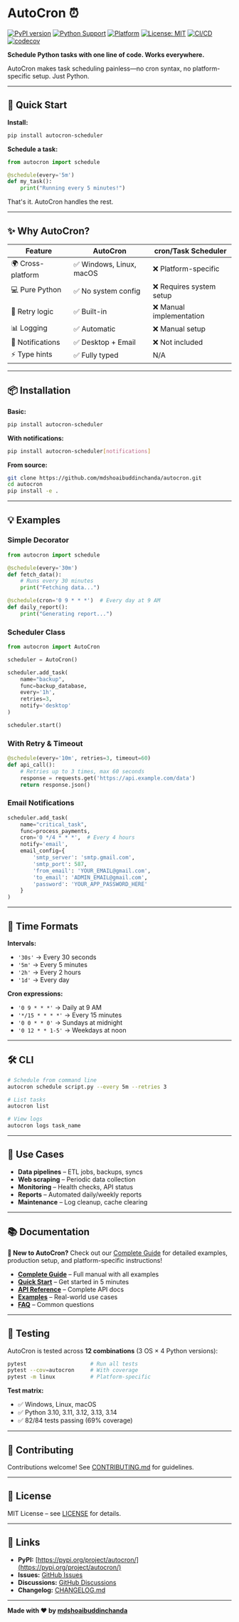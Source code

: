 # AutoCron ⏰

[![PyPI version](https://badge.fury.io/py/autocron.svg)](https://badge.fury.io/py/autocron)
[![Python Support](https://img.shields.io/pypi/pyversions/autocron.svg)](https://pypi.org/project/autocron/)
[![Platform](https://img.shields.io/badge/platform-Windows%20%7C%20Linux%20%7C%20macOS-blue)](https://github.com/mdshoaibuddinchanda/autocron)
[![License: MIT](https://img.shields.io/badge/License-MIT-yellow.svg)](https://opensource.org/licenses/MIT)
[![CI/CD](https://github.com/mdshoaibuddinchanda/autocron/workflows/CI%2FCD%20Pipeline/badge.svg)](https://github.com/mdshoaibuddinchanda/autocron/actions)
[![codecov](https://codecov.io/gh/mdshoaibuddinchanda/autocron/branch/main/graph/badge.svg)](https://codecov.io/gh/mdshoaibuddinchanda/autocron)

**Schedule Python tasks with one line of code. Works everywhere.**

AutoCron makes task scheduling painless—no cron syntax, no platform-specific setup. Just Python.

---

## 🚀 Quick Start

**Install:**
```bash
pip install autocron-scheduler
```

**Schedule a task:**
```python
from autocron import schedule

@schedule(every='5m')
def my_task():
    print("Running every 5 minutes!")
```

That's it. AutoCron handles the rest.

---

## ✨ Why AutoCron?

| Feature | AutoCron | cron/Task Scheduler |
|---------|----------|---------------------|
| 🌍 Cross-platform | ✅ Windows, Linux, macOS | ❌ Platform-specific |
| 💻 Pure Python | ✅ No system config | ❌ Requires system setup |
| 🔄 Retry logic | ✅ Built-in | ❌ Manual implementation |
| 📊 Logging | ✅ Automatic | ❌ Manual setup |
| 🔔 Notifications | ✅ Desktop + Email | ❌ Not included |
| ⚡ Type hints | ✅ Fully typed | N/A |

---

## 📦 Installation

**Basic:**
```bash
pip install autocron-scheduler
```

**With notifications:**
```bash
pip install autocron-scheduler[notifications]
```

**From source:**
```bash
git clone https://github.com/mdshoaibuddinchanda/autocron.git
cd autocron
pip install -e .
```

---

## 💡 Examples

### Simple Decorator

```python
from autocron import schedule

@schedule(every='30m')
def fetch_data():
    # Runs every 30 minutes
    print("Fetching data...")

@schedule(cron='0 9 * * *')  # Every day at 9 AM
def daily_report():
    print("Generating report...")
```

### Scheduler Class

```python
from autocron import AutoCron

scheduler = AutoCron()

scheduler.add_task(
    name="backup",
    func=backup_database,
    every='1h',
    retries=3,
    notify='desktop'
)

scheduler.start()
```

### With Retry & Timeout

```python
@schedule(every='10m', retries=3, timeout=60)
def api_call():
    # Retries up to 3 times, max 60 seconds
    response = requests.get('https://api.example.com/data')
    return response.json()
```

### Email Notifications

```python
scheduler.add_task(
    name="critical_task",
    func=process_payments,
    cron='0 */4 * * *',  # Every 4 hours
    notify='email',
    email_config={
        'smtp_server': 'smtp.gmail.com',
        'smtp_port': 587,
        'from_email': 'YOUR_EMAIL@gmail.com',
        'to_email': 'ADMIN_EMAIL@gmail.com',
        'password': 'YOUR_APP_PASSWORD_HERE'
    }
)
```

---

## 📖 Time Formats

**Intervals:**
- `'30s'` → Every 30 seconds
- `'5m'` → Every 5 minutes
- `'2h'` → Every 2 hours
- `'1d'` → Every day

**Cron expressions:**
- `'0 9 * * *'` → Daily at 9 AM
- `'*/15 * * * *'` → Every 15 minutes
- `'0 0 * * 0'` → Sundays at midnight
- `'0 12 * * 1-5'` → Weekdays at noon

---

## 🛠️ CLI

```bash
# Schedule from command line
autocron schedule script.py --every 5m --retries 3

# List tasks
autocron list

# View logs
autocron logs task_name
```

---

## 🎯 Use Cases

- **Data pipelines** – ETL jobs, backups, syncs
- **Web scraping** – Periodic data collection
- **Monitoring** – Health checks, API status
- **Reports** – Automated daily/weekly reports
- **Maintenance** – Log cleanup, cache clearing

---

## 📚 Documentation

**📖 New to AutoCron?** Check out our [Complete Guide](docs/complete-guide.md) for detailed examples, production setup, and platform-specific instructions!

- **[Complete Guide](docs/complete-guide.md)** – Full manual with all examples
- **[Quick Start](docs/quickstart.md)** – Get started in 5 minutes
- **[API Reference](docs/api-reference.md)** – Complete API docs
- **[Examples](examples/)** – Real-world use cases
- **[FAQ](docs/faq.md)** – Common questions

---

## 🧪 Testing

AutoCron is tested across **12 combinations** (3 OS × 4 Python versions):

```bash
pytest                    # Run all tests
pytest --cov=autocron     # With coverage
pytest -m linux           # Platform-specific
```

**Test matrix:**
- ✅ Windows, Linux, macOS
- ✅ Python 3.10, 3.11, 3.12, 3.13, 3.14
- ✅ 82/84 tests passing (69% coverage)

---

## 🤝 Contributing

Contributions welcome! See [CONTRIBUTING.md](CONTRIBUTING.md) for guidelines.

---

## 📝 License

MIT License – see [LICENSE](LICENSE) for details.

---

## 🔗 Links

- **PyPI:** [https://pypi.org/project/autocron/](https://pypi.org/project/autocron/)
- **Issues:** [GitHub Issues](https://github.com/mdshoaibuddinchanda/autocron/issues)
- **Discussions:** [GitHub Discussions](https://github.com/mdshoaibuddinchanda/autocron/discussions)
- **Changelog:** [CHANGELOG.md](CHANGELOG.md)

---

**Made with ❤️ by [mdshoaibuddinchanda](https://github.com/mdshoaibuddinchanda)**
